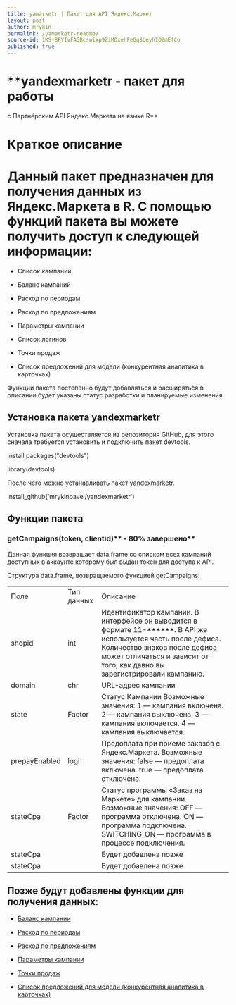 ```yaml
---
title: yamarketr | Пакет для API Яндекс.Маркет
layout: post
author: mrykin
permalink: /yamarketr-readme/
source-id: 1KS-BPYIvFA5Bcswixp9ZiMDxehFeGq8beyhIOZmEfCo
published: true
---
```

# **yandexmarketr - пакет для работыс Партнёрским API Яндекс.Маркета на языке R**

# **Краткое описание**

# Данный пакет предназначен для получения данных из Яндекс.Маркета в R. С помощью функций пакета вы можете получить доступ к следующей информации:

* Список кампаний

* Баланс кампаний

* Расход по периодам

* Расход по предложениям

* Параметры кампании

* Список логинов

* Точки продаж

* Список предложений для модели (конкурентная аналитика в карточках)

Функции пакета постепенно будут добавляться и расширяться в описании будет указаны статус разработки и планируемые изменения.

## **Установка пакета yandexmarketr**

Установка пакета осуществляется из репозитория GitHub, для этого сначала требуется установить и подключить пакет devtools.

install.packages("devtools")

library(devtools)

После чего можно устанавливать пакет yandexmarketr.

install_github('mrykinpavel/yandexmarketr')

## **Функции пакета**

### **getCampaigns(token, clientid)**** - 80% завершено**

Данная функция возвращает data.frame со списком всех кампаний доступных в аккаунте которому был выдан токен для доступа к API.

Структура data.frame, возвращаемого функцией getCampaigns:

<table>
  <tr>
    <td>Поле</td>
    <td>Тип данных</td>
    <td>Описание</td>
  </tr>
  <tr>
    <td>shopid</td>
    <td>int</td>
    <td>Идентификатор кампании. В интерфейсе он выводится в формате 11-******. В API же используется часть после дефиса. Количество знаков после дефиса может отличаться и зависит от того, как давно вы зарегистрировали кампанию.</td>
  </tr>
  <tr>
    <td>domain</td>
    <td>chr</td>
    <td>URL-адрес кампании</td>
  </tr>
  <tr>
    <td>state</td>
    <td>Factor</td>
    <td>Статус Кампании
Возможные значения:
1 — кампания включена.
2 — кампания выключена.
3 — кампания включается.
4 — кампания выключается.</td>
  </tr>
  <tr>
    <td>prepayEnabled</td>
    <td>logi</td>
    <td>Предоплата при приеме заказов с Яндекс.Маркета.
Возможные значения:
false — предоплата включена.
true — предоплата отключена.</td>
  </tr>
  <tr>
    <td>stateCpa</td>
    <td>Factor</td>
    <td>Статус программы «Заказ на Маркете» для кампании.
Возможные значения:
OFF — программа отключена.
ON — программа подключена.
SWITCHING_ON — программа в процессе подключения.</td>
  </tr>
  <tr>
    <td>stateCpa</td>
    <td></td>
    <td>Будет добавлена позже</td>
  </tr>
  <tr>
    <td>stateCpa</td>
    <td></td>
    <td>Будет добавлена позже</td>
  </tr>
</table>


## **Позже будут добавлены функции для получения данных:**

* [Баланс кампании](https://tech.yandex.ru/market/partner/doc/dg/reference/get-campaigns-id-balance-docpage/)

* [Расход по периодам](https://tech.yandex.ru/market/partner/doc/dg/reference/get-campaigns-id-stats-main-docpage/)

* [Расход по предложениям](https://tech.yandex.ru/market/partner/doc/dg/reference/get-campaigns-id-stats-offers-docpage/)

* [Параметры кампании](https://tech.yandex.ru/market/partner/doc/dg/reference/get-campaigns-id-settings-docpage/)

* [Точки продаж](https://tech.yandex.ru/market/partner/doc/dg/reference/outlet-methods-docpage/)

* [Список предложений для модели (конкурентная аналитика в карточках)](https://tech.yandex.ru/market/partner/doc/dg/reference/content-methods-docpage/)

